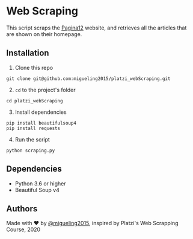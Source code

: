 # Web Scraping
This script scraps the [Pagina12](https://www.pagina12.com.ar/) website, and retrieves all the articles that are shown on their homepage.

## Installation
1. Clone this repo
```
git clone git@github.com:migueling2015/platzi_webScraping.git
```
2. `cd` to the project's folder
```
cd platzi_webScraping
```
3. Install dependencies
```
pip install beautifulsoup4
pip install requests
```
4. Run the script
```
python scraping.py
```

## Dependencies
- Python 3.6 or higher
- Beautiful Soup v4

## Authors
Made with :heart: by [@migueling2015](https://github.com/migueling2015), inspired by Platzi's Web Scrapping Course, 2020
